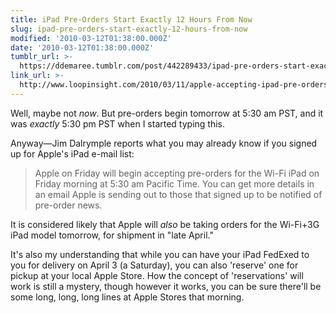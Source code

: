 ```yaml
---
title: iPad Pre-Orders Start Exactly 12 Hours From Now
slug: ipad-pre-orders-start-exactly-12-hours-from-now
modified: '2010-03-12T01:38:00.000Z'
date: '2010-03-12T01:38:00.000Z'
tumblr_url: >-
  https://ddemaree.tumblr.com/post/442289433/ipad-pre-orders-start-exactly-12-hours-from-now
link_url: >-
  http://www.loopinsight.com/2010/03/11/apple-accepting-ipad-pre-orders-at-530-am-pt-on-friday/
---
```

Well, maybe not _now_. But pre-orders begin tomorrow at 5:30 am PST, and it was _exactly_ 5:30 pm PST when I started typing this.

Anyway—Jim Dalrymple reports what you may already know if you signed up for Apple's iPad e-mail list:

> Apple on Friday will begin accepting pre-orders for the Wi-Fi iPad on Friday morning at 5:30 am Pacific Time. You can get more details in an email Apple is sending out to those that signed up to be notified of pre-order news.

It is considered likely that Apple will _also_ be taking orders for the Wi-Fi+3G iPad model tomorrow, for shipment in "late April."

It's also my understanding that while you can have your iPad FedExed to you for delivery on April 3 (a Saturday), you can also 'reserve' one for pickup at your local Apple Store. How the concept of 'reservations' will work is still a mystery, though however it works, you can be sure there'll be some long, long, long lines at Apple Stores that morning.
